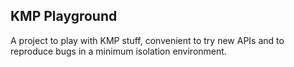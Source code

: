 ## KMP Playground
A project to play with KMP stuff, convenient to try new APIs and to reproduce bugs in a minimum
isolation environment.